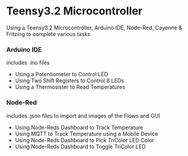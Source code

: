 # Teensy3.2 Microcontroller 
<p>Using a Teensy3.2 Microcontroller, Arduino IDE, Node-Red, Cayenne & Fritzing to complete various tasks</p>
<h3>Arduino IDE</h3>
includes .ino files
<ul>
    <li>Using a Potentiometer to Control LED</li>
    <li>Using Two Shift Registers to Control 8 LEDs</li>
    <li>Using a Thermosister to Read Temperatures</li>
 </ul>
 <h3>Node-Red</h3>
 includes .json files to import and images of the Flows and GUI
<ul>
    <li>Using Node-Reds Dashboard to Track Temperature</li>
    <li>Using MQTT to Track Temperature using a Mobile Device</li>
    <li>Using Node-Reds Dashboard to Pick TriColor LED Color</li>
    <li>Using Node-Reds Dashboard to Toggle TriColor LED </li>
 </ul>